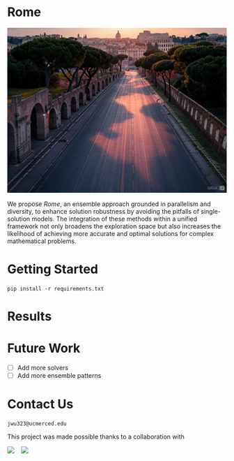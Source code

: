 # Rome

![Rome, generated by Grok](rome.jpg)

We propose *Rome*, an ensemble approach grounded in parallelism and diversity, to enhance solution robustness by avoiding the pitfalls of single-solution models. The integration of these methods within a unified framework not only broadens the exploration space but also increases the likelihood of achieving more accurate and optimal solutions for complex mathematical problems.


# Getting Started
```
pip install -r requirements.txt
```

# Results


# Future Work

- [ ] Add more solvers
- [ ] Add more ensemble patterns

# Contact Us
```
jwu323@ucmerced.edu
```

This project was made possible thanks to a collaboration with

<a href="https://www.ucmerced.edu"><img src="https://www.ucmerced.edu/sites/ucmerced.edu/files/ucmlogo_0.gif" height="50"></a>&nbsp;&nbsp;&nbsp;
<a href="https://huggingface.co/SimpleBerry"><img src="https://cdn-avatars.huggingface.co/v1/production/uploads/6407d3d3a7bc7c3865addc4b/TrxnZ6aXVoVTdy6Ek6Rf2.jpeg" height="50"></a>&nbsp;&nbsp;&nbsp;